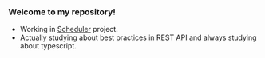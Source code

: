 ### Welcome to my repository!

- Working in [Scheduler](https://github.com/danixt1/Scheduler) project.
- Actually studying about best practices in REST API and always studying about typescript.
